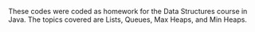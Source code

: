 These codes were coded as homework for the Data Structures course in Java. The topics covered are Lists, Queues, Max Heaps, and Min Heaps.
